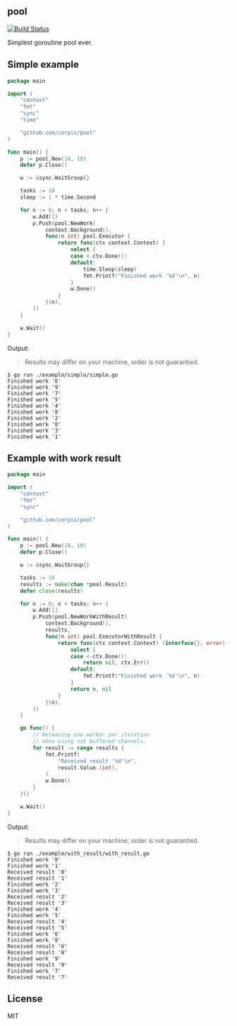 pool
----

[![Build Status](https://travis-ci.com/corpix/pool.svg?branch=master)](https://travis-ci.com/corpix/pool)

Simplest goroutine pool ever.

## Simple example
``` go
package main

import (
	"context"
	"fmt"
	"sync"
	"time"

	"github.com/corpix/pool"
)

func main() {
	p := pool.New(10, 10)
	defer p.Close()

	w := &sync.WaitGroup{}

	tasks := 10
	sleep := 1 * time.Second

	for n := 0; n < tasks; n++ {
		w.Add(1)
		p.Push(pool.NewWork(
			context.Background(),
			func(n int) pool.Executor {
				return func(ctx context.Context) {
					select {
					case <-ctx.Done():
					default:
						time.Sleep(sleep)
						fmt.Printf("Finished work '%d'\n", n)
					}
					w.Done()
				}
			}(n),
		))
	}

	w.Wait()
}
```

Output:

> Results may differ on your machine, order is not guarantied.

``` console
$ go run ./example/simple/simple.go
Finished work '6'
Finished work '9'
Finished work '7'
Finished work '5'
Finished work '4'
Finished work '8'
Finished work '2'
Finished work '0'
Finished work '3'
Finished work '1'
```

## Example with work result

``` go
package main

import (
	"context"
	"fmt"
	"sync"

	"github.com/corpix/pool"
)

func main() {
	p := pool.New(10, 10)
	defer p.Close()

	w := &sync.WaitGroup{}

	tasks := 10
	results := make(chan *pool.Result)
	defer close(results)

	for n := 0; n < tasks; n++ {
		w.Add(1)
		p.Push(pool.NewWorkWithResult(
			context.Background(),
			results,
			func(n int) pool.ExecutorWithResult {
				return func(ctx context.Context) (interface{}, error) {
					select {
					case <-ctx.Done():
						return nil, ctx.Err()
					default:
						fmt.Printf("Finished work '%d'\n", n)
					}
					return n, nil
				}
			}(n),
		))
	}

	go func() {
		// Releasing one worker per iteration
		// when using not buffered channels.
		for result := range results {
			fmt.Printf(
				"Received result '%d'\n",
				result.Value.(int),
			)
			w.Done()
		}
	}()

	w.Wait()
}
```

Output:

> Results may differ on your machine, order is not guarantied.


``` console
$ go run ./example/with_result/with_result.go
Finished work '0'
Finished work '1'
Received result '0'
Received result '1'
Finished work '2'
Finished work '3'
Received result '2'
Received result '3'
Finished work '4'
Finished work '5'
Received result '4'
Received result '5'
Finished work '6'
Finished work '8'
Received result '6'
Received result '8'
Finished work '9'
Received result '9'
Finished work '7'
Received result '7'
```

## License

MIT
